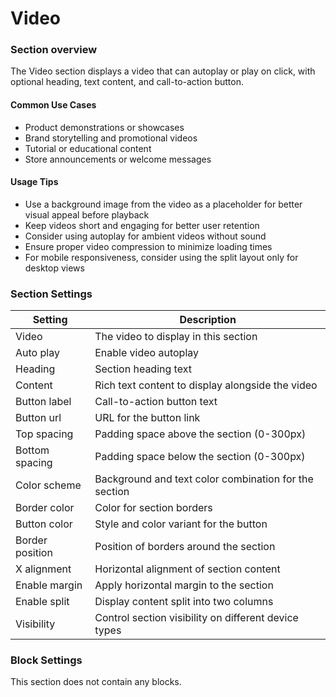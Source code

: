 # Video

### Section overview

The Video section displays a video that can autoplay or play on click, with optional heading, text content, and call-to-action button.

#### Common Use Cases

* Product demonstrations or showcases
* Brand storytelling and promotional videos
* Tutorial or educational content
* Store announcements or welcome messages

#### Usage Tips

* Use a background image from the video as a placeholder for better visual appeal before playback
* Keep videos short and engaging for better user retention
* Consider using autoplay for ambient videos without sound
* Ensure proper video compression to minimize loading times
* For mobile responsiveness, consider using the split layout only for desktop views

### Section Settings

| Setting         | Description                                           |
| --------------- | ----------------------------------------------------- |
| Video           | The video to display in this section                  |
| Auto play       | Enable video autoplay                                 |
| Heading         | Section heading text                                  |
| Content         | Rich text content to display alongside the video      |
| Button label    | Call-to-action button text                            |
| Button url      | URL for the button link                               |
| Top spacing     | Padding space above the section (0-300px)             |
| Bottom spacing  | Padding space below the section (0-300px)             |
| Color scheme    | Background and text color combination for the section |
| Border color    | Color for section borders                             |
| Button color    | Style and color variant for the button                |
| Border position | Position of borders around the section                |
| X alignment     | Horizontal alignment of section content               |
| Enable margin   | Apply horizontal margin to the section                |
| Enable split    | Display content split into two columns                |
| Visibility      | Control section visibility on different device types  |

### Block Settings

This section does not contain any blocks.
